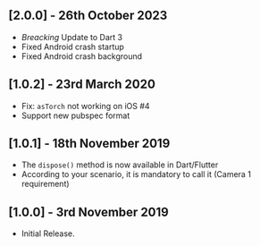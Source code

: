## [2.0.0] - 26th October 2023  

* *Breacking* Update to Dart 3
* Fixed Android crash startup
* Fixed Android crash background

## [1.0.2] - 23rd March 2020  
  
* Fix: `asTorch` not working on iOS #4
* Support new pubspec format

## [1.0.1] - 18th November 2019  
  
* The `dispose()` method is now available in Dart/Flutter
* According to your scenario, it is mandatory to call it (Camera 1 requirement)

## [1.0.0] - 3rd November 2019  
  
* Initial Release.